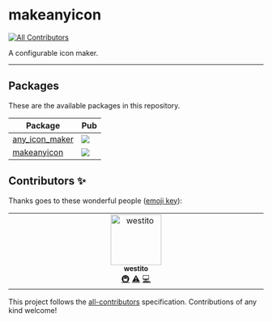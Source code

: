 # makeanyicon
<!-- ALL-CONTRIBUTORS-BADGE:START - Do not remove or modify this section -->
[![All Contributors](https://img.shields.io/badge/all_contributors-1-orange.svg?style=flat-square)](#contributors-)
<!-- ALL-CONTRIBUTORS-BADGE:END -->

A configurable icon maker.

---

## Packages

These are the available packages in this repository.

| Package                                      | Pub                                                                                             |
| -------------------------------------------- | ----------------------------------------------------------------------------------------------- |
| [any_icon_maker](./packages/any_icon_maker/) | [![](https://img.shields.io/pub/v/any_icon_maker.svg)](https://pub.dev/packages/any_icon_maker) |
| [makeanyicon](./packages/makeanyicon/)       | [![](https://img.shields.io/pub/v/makeanyicon.svg)](https://pub.dev/packages/makeanyicon)       |
## Contributors ✨

Thanks goes to these wonderful people ([emoji key](https://allcontributors.org/docs/en/emoji-key)):

<!-- ALL-CONTRIBUTORS-LIST:START - Do not remove or modify this section -->
<!-- prettier-ignore-start -->
<!-- markdownlint-disable -->
<table>
  <tbody>
    <tr>
      <td align="center" valign="top" width="14.28%"><a href="https://github.com/westito"><img src="https://avatars.githubusercontent.com/u/536799?v=4?s=100" width="100px;" alt="westito"/><br /><sub><b>westito</b></sub></a><br /><a href="#infra-westito" title="Infrastructure (Hosting, Build-Tools, etc)">🚇</a> <a href="https://github.com/leanflutter/makeanyicon/commits?author=westito" title="Tests">⚠️</a> <a href="https://github.com/leanflutter/makeanyicon/commits?author=westito" title="Code">💻</a></td>
    </tr>
  </tbody>
</table>

<!-- markdownlint-restore -->
<!-- prettier-ignore-end -->

<!-- ALL-CONTRIBUTORS-LIST:END -->

This project follows the [all-contributors](https://github.com/all-contributors/all-contributors) specification. Contributions of any kind welcome!